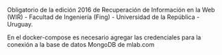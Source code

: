 Obligatorio de la edición 2016 de Recuperación de Información en la Web (WIR) - Facultad de Ingeniería (Fing) - Universidad de la República - Uruguay.

En el docker-compose es necesario agregar las credenciales para la conexión a la base de datos MongoDB de mlab.com
